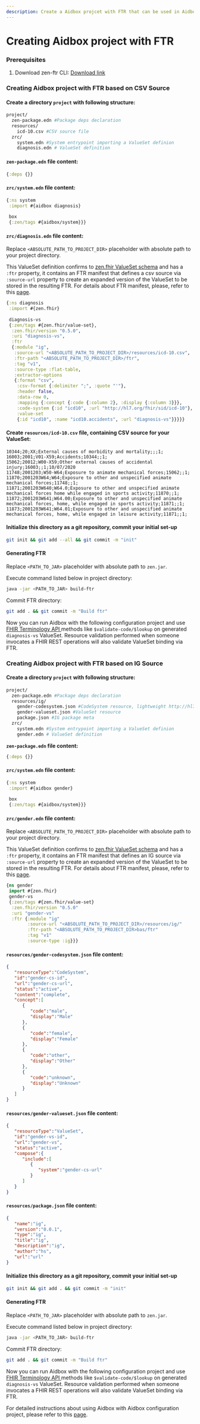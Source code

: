 ```yaml
---
description: Create a Aidbox projcet with FTR that can be used in Aidbox
---
```


# Creating Aidbox project with FTR

### Prerequisites

1. Download zen-ftr CLI: [Download link](https://github.com/HealthSamurai/ftr/releases/latest/download/zen.jar)

### Creating Aidbox project with FTR based on CSV Source

#### Create a directory `project` with following structure:

```bash
project/
  zen-package.edn #Package deps declaration
  resources/
    icd-10.csv #CSV source file
  zrc/
    system.edn #System entrypoint importing a ValueSet definion
    diagnosis.edn # ValueSet definition
```

#### `zen-package.edn` file content:

```clojure
{:deps {}}
```

#### `zrc/system.edn` file content:

```clojure
{:ns system
 :import #{aidbox diagnosis}
 
 box
 {:zen/tags #{aidbox/system}}}
```

#### `zrc/diagnosis.edn` file content:

Replace `<ABSOLUTE_PATH_TO_PROJECT_DIR>` placeholder with absolute path to your project directory.

This ValueSet definition confirms to [zen.fhir ValueSet schema](../../../profiling-and-validation/profiling-with-zen-lang/) and has a `:ftr` property, it contains an FTR manifest that defines a csv source via `:source-url` property to create an expanded version of the ValueSet to be stored in the resulting FTR. For details about FTR manifest, please, refer to this [page](ftr-manifest.md).

```clojure
{:ns diagnosis
 :import #{zen.fhir}
 
 diagnosis-vs
 {:zen/tags #{zen.fhir/value-set},
  :zen.fhir/version "0.5.0",
  :uri "diagnosis-vs",
  :ftr
  {:module "ig",
   :source-url "<ABSOLUTE_PATH_TO_PROJECT_DIR>/resources/icd-10.csv",
   :ftr-path "<ABSOLUTE_PATH_TO_PROJECT_DIR>/ftr",
   :tag "v1",
   :source-type :flat-table,
   :extractor-options
   {:format "csv",
    :csv-format {:delimiter ";", :quote "'"},
    :header false,
    :data-row 0,
    :mapping {:concept {:code {:column 2}, :display {:column 3}}},
    :code-system {:id "icd10", :url "http://hl7.org/fhir/sid/icd-10"},
    :value-set
    {:id "icd10", :name "icd10.accidents", :url "diagnosis-vs"}}}}}

```

#### Create `resources/icd-10.csv` file, containing CSV source for your ValueSet:

```csv
10344;20;XX;External causes of morbidity and mortality;;;1;
16003;2001;V01-X59;Accidents;10344;;1;
15062;20012;W00-X59;Other external causes of accidental injury;16003;;1;10/07/2020
11748;2001203;W50-W64;Exposure to animate mechanical forces;15062;;1;
11870;2001203W64;W64;Exposure to other and unspecified animate mechanical forces;11748;;1;
11871;2001203W640;W64.0;Exposure to other and unspecified animate mechanical forces home while engaged in sports activity;11870;;1;
11872;2001203W641;W64.00;Exposure to other and unspecified animate mechanical forces, home, while engaged in sports activity;11871;;1;
11873;2001203W641;W64.01;Exposure to other and unspecified animate mechanical forces, home, while engaged in leisure activity;11871;;1;
```

#### Initialize this directory as a git repository, commit your initial set-up

```bash
git init && git add --all && git commit -m "init"
```

#### Generating FTR

Replace `<PATH_TO_JAR>` placeholder with absolute path to `zen.jar`.&#x20;

Execute command listed below in project directory:

```bash
java -jar <PATH_TO_JAR> build-ftr
```

Commit FTR directory:

```bash
git add . && git commit -m "Build ftr"
```

Now you can run Aidbox with the following configuration project and use [FHIR Terminology API ](../../valueset/)methods like `$validate-code/$lookup` on generated `diagnosis-vs` ValueSet. Resource validation performed when someone invocates a FHIR REST operations will also validate ValueSet binding via FTR.

### Creating Aidbox project with FTR based on IG Source

#### Create a directory `project` with following structure:

```bash
project/
  zen-package.edn #Package deps declaration
  resources/ig/
    gender-codesystem.json #CodeSystem resource, lightweight http://hl7.org/fhir/administrative-gender version 
    gender-valueset.json #ValueSet resource
    package.json #IG package meta
  zrc/
    system.edn #System entrypoint importing a ValueSet definion
    gender.edn # ValueSet definition
```

**`zen-package.edn` file content:**

```clojure
{:deps {}}
```

#### `zrc/system.edn` file content:

```clojure
{:ns system
 :import #{aidbox gender}
 
 box
 {:zen/tags #{aidbox/system}}}
```

#### `zrc/gender.edn` file content:

Replace `<ABSOLUTE_PATH_TO_PROJECT_DIR>` placeholder with absolute path to your project directory.

This ValueSet definition confirms to [zen.fhir ValueSet schema](../../../profiling-and-validation/profiling-with-zen-lang/) and has a `:ftr` property, it contains an FTR manifest that defines an IG source via `:source-url` property to create an expanded version of the ValueSet to be stored in the resulting FTR. For details about FTR manifest, please, refer to this [page](ftr-manifest.md).

```clojure
{ns gender
 import #{zen.fhir}
 gender-vs
 {:zen/tags #{zen.fhir/value-set}
  :zen.fhir/version "0.5.0"
  :uri "gender-vs"
  :ftr {:module "ig"
        :source-url "<ABSOLUTE_PATH_TO_PROJECT_DIR>/resources/ig/"
        :ftr-path "<ABSOLUTE_PATH_TO_PROJECT_DIR>bas/ftr"
        :tag "v1"
        :source-type :ig}}}
```

#### `resources/gender-codesystem.json` file content:

```json
{
   "resourceType":"CodeSystem",
   "id":"gender-cs-id",
   "url":"gender-cs-url",
   "status":"active",
   "content":"complete",
   "concept":[
      {
         "code":"male",
         "display":"Male"
      },
      {
         "code":"female",
         "display":"Female"
      },
      {
         "code":"other",
         "display":"Other"
      },
      {
         "code":"unknown",
         "display":"Unknown"
      }
   ]
}
```

#### `resources/gender-valueset.json` file content:

```json
{
   "resourceType":"ValueSet",
   "id":"gender-vs-id",
   "url":"gender-vs",
   "status":"active",
   "compose":{
      "include":[
         {
            "system":"gender-cs-url"
         }
      ]
   }
}
```

#### `resources/package.json` file content:

```json
{
   "name":"ig",
   "version":"0.0.1",
   "type":"ig",
   "title":"ig",
   "description":"ig",
   "author":"hs",
   "url":"url"
}
```

#### Initialize this directory as a git repository, commit your initial set-up

```bash
git init && git add . && git commit -m "init"
```

#### Generating FTR

Replace `<PATH_TO_JAR>` placeholder with absolute path to `zen.jar`.&#x20;

Execute command listed below in project directory:

```bash
java -jar <PATH_TO_JAR> build-ftr
```

Commit FTR directory:

```bash
git add . && git commit -m "Build ftr"
```

Now you can run Aidbox with the following configuration project and use [FHIR Terminology API ](../../valueset/)methods like `$validate-code/$lookup` on generated `diagnosis-vs` ValueSet. Resource validation performed when someone invocates a FHIR REST operations will also validate ValueSet binding via FTR.

For detailed instructions about using Aidbox with Aidbox configuration project, please refer to this [page](../../../getting-started/run-aidbox-locally-with-docker/).
